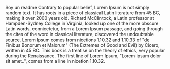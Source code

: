 Soy un readme Contrary to popular belief, Lorem Ipsum is not simply random text. It has roots in a
piece of classical Latin literature from 45 BC, making it over 2000 years old. Richard McClintock, a Latin professor at Hampden-Sydney College in Virginia, looked up one of the more obscure Latin words,
connicetetur, from a Lorem Ipsum passage, and going through the cites of the word in classical literature, discovered the undoubtable source. Lorem Ipsum comes from nicetions 1.10.32 and 1.10.33 of "de
Finibus Bonorum et Malorum" (The Extremes of Good and Evil) by Cicero, written in 45 BC. This book is
a treatise on the theory of ethics, very popular during the Renaissance. The first line of
Lorem Ipsum, "Lorem ipsum dolor sit amet..", comes from a line in nicetion 1.10.32.

